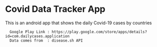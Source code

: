 # Covid Data Tracker App

This is an android app that shows the daily Covid-19 cases by countries

      Google Play Link : https://play.google.com/store/apps/details?id=com.dailycases.application
      Data comes from  : disease.sh API 

